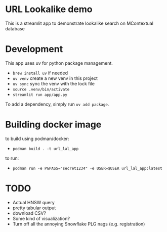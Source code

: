 # URL Lookalike demo

This is a streamlit app to demonstrate lookalike search on MContextual database

# Development 

This app uses uv for python package management. 

- `brew install uv` if needed
- `uv venv` create a new venv in this project 
- `uv sync` sync the venv with the lock file 
- `source .venv/bin/activate`
- `streamlit run app/app.py`

To add a dependency, simply run `uv add package`. 

# Building docker image

to build using podman/docker:

- `podman build . -t url_lal_app` 

to run:

- `podman run -e PGPASS="secret1234" -e USER=$USER url_lal_app:latest`

# TODO

- Actual HNSW query 
- pretty tabular output
- download CSV?
- Some kind of visualization? 
- Turn off all the annoying Snowflake PLG nags (e.g. registration)